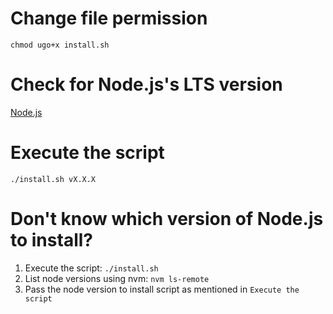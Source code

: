 # Change file permission

`chmod ugo+x install.sh`

# Check for Node.js's LTS version

[Node.js](https://nodejs.org/en/download/)

# Execute the script

`./install.sh vX.X.X`

# Don't know which version of Node.js to install?

1. Execute the script: `./install.sh`
2. List node versions using nvm: `nvm ls-remote`
3. Pass the node version to install script as mentioned in `Execute the script`